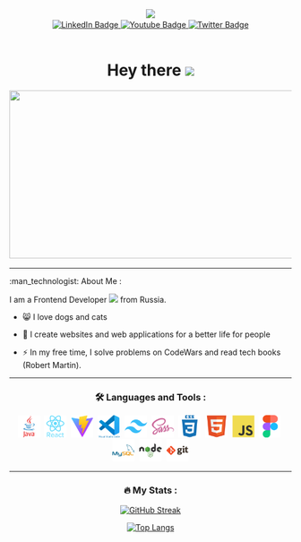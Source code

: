 
<div id="header" align="center">
  <img src="https://media.giphy.com/media/v1.Y2lkPTc5MGI3NjExdjR0Y3BjcDA5enhxbGdiZ3ZidDBiOGVuaHZyNXE5c2twcWRzcmU3eiZlcD12MV9pbnRlcm5hbF9naWZfYnlfaWQmY3Q9Zw/Y4ak9Ki2GZCbJxAnJD/giphy.gif" width="300">
</div>

<div id="badges" align="center">
  <a href="https://www.linkedin.com/in/ovsyankaseer">
    <img src="https://img.shields.io/badge/LinkedIn-blue?style=for-the-badge&logo=linkedin&logoColor=white" alt="LinkedIn Badge"/>
  </a>
  <a href="your-youtube-URL">
    <img src="https://img.shields.io/badge/instagram-orange?style=for-the-badge&logo=instagram&logoColor=white" alt="Youtube Badge"/>
  </a>
  <a href="https://vk.com/vsyan_vsyan">
    <img src="https://img.shields.io/badge/ВКОНТАКТЕ-blue?style=for-the-badge&logo=VK&logoColor=white" alt="Twitter Badge"/>
  </a>



<div id="badges" align="center">
  <img src="https://komarev.com/ghpvc/?username=AlexOneWRLD&style=flat-square&color=blue" alt=""/>

<h1>
  Hey there
  <img src="https://media.giphy.com/media/hvRJCLFzcasrR4ia7z/giphy.gif" width="30px"/>
</h1>
</div>


<div align="center">
  <img src="https://media.giphy.com/media/v1.Y2lkPTc5MGI3NjExdDM1YTA5bzU0d25pajR5MnBwb2o1eDU0bjQzZzFkdzc4eG9nOTc5bCZlcD12MV9pbnRlcm5hbF9naWZfYnlfaWQmY3Q9Zw/B1oGyOQcgd93a/giphy.gif" width="600" height="300"/>
</div>

---

<div align="left">
:man_technologist:  About Me :

I am a Frontend Developer <img src="https://media.giphy.com/media/WUlplcMpOCEmTGBtBW/giphy.gif" width="30"> from Russia.

- :smile_cat: I love dogs and cats

- :juggling_person: I create websites and web applications for a better life for people

- :zap: In my free time, I solve problems on CodeWars and read tech books (Robert Martin).
  
</div>


---

### :hammer_and_wrench: Languages and Tools :

<div>
  <img src="https://github.com/devicons/devicon/blob/master/icons/java/java-original-wordmark.svg" title="Java" alt="Java" width="40" height="40"/>&nbsp;
  <img src="https://github.com/devicons/devicon/blob/master/icons/react/react-original-wordmark.svg" title="React" alt="React" width="40" height="40"/>&nbsp;
  <img src="https://github.com/devicons/devicon/blob/master/icons/vitejs/vitejs-original.svg" title="Vite" alt="Vite" width="40" height="40"/>&nbsp;
  <img src="https://github.com/devicons/devicon/blob/master/icons/vscode/vscode-original-wordmark.svg" title="VS code" alt="VS code" width="40" height="40"/>&nbsp;
  <img src="https://github.com/devicons/devicon/blob/master/icons/tailwindcss/tailwindcss-original.svg" title="Tailwindcss" alt="Tailwindcss" width="40" height="40"/>&nbsp;
  <img src="https://github.com/devicons/devicon/blob/master/icons/sass/sass-original.svg" title="Sass" alt="Sass" width="40" height="40"/>&nbsp;
  <img src="https://github.com/devicons/devicon/blob/master/icons/css3/css3-plain-wordmark.svg"  title="CSS3" alt="CSS" width="40" height="40"/>&nbsp;
  <img src="https://github.com/devicons/devicon/blob/master/icons/html5/html5-original.svg" title="HTML5" alt="HTML" width="40" height="40"/>&nbsp;
  <img src="https://github.com/devicons/devicon/blob/master/icons/javascript/javascript-original.svg" title="JavaScript" alt="JavaScript" width="40" height="40"/>&nbsp;
  <img src="https://github.com/devicons/devicon/blob/master/icons/figma/figma-original.svg" title="Figma" alt="Figma" width="40" height="40"/>&nbsp;
  <img src="https://github.com/devicons/devicon/blob/master/icons/mysql/mysql-original-wordmark.svg" title="MySQL"  alt="MySQL" width="40" height="40"/>&nbsp;
  <img src="https://github.com/devicons/devicon/blob/master/icons/nodejs/nodejs-original-wordmark.svg" title="NodeJS" alt="NodeJS" width="40" height="40"/>&nbsp;
  <img src="https://github.com/devicons/devicon/blob/master/icons/git/git-original-wordmark.svg" title="Git" **alt="Git" width="40" height="40"/>
</div>

---

### :fire: My Stats :

[![GitHub Streak](http://github-readme-streak-stats.herokuapp.com?user=AlexOneWRLD&theme=dark&background=000000)](https://git.io/streak-stats)

[![Top Langs](https://github-readme-stats.vercel.app/api/top-langs/?username=AlexOneWRLD&layout=compact&theme=vision-friendly-dark)](https://github.com/anuraghazra/github-readme-stats)
